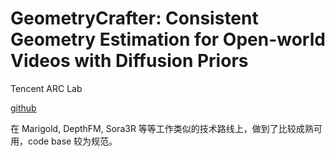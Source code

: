 # GeometryCrafter: Consistent Geometry Estimation for Open-world Videos with Diffusion Priors

Tencent ARC Lab

[github](https://github.com/TencentARC/GeometryCrafter)

在 Marigold, DepthFM, Sora3R 等等工作类似的技术路线上，做到了比较成熟可用，code base 较为规范。